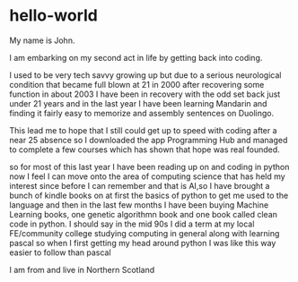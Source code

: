 # hello-world
My name is John.

I am embarking on my second act in life by getting back into coding.

I used to be very tech savvy growing up but due to a serious neurological condition that became full blown at 21 in 2000 after recovering some function in about 2003 I have been in recovery with the odd set back just under 21 years and in the last year I have been learning Mandarin and finding it fairly easy to memorize and assembly sentences on Duolingo.

This lead me to hope that I still could get up to speed with coding after a near 25 absence so I downloaded the app Programming Hub and managed to complete a few courses which has shown that hope was real founded.

so for most of this last year I have been reading up on and coding in python now I feel I can move onto the area of computing science that has held my interest since before I can remember and that is AI,so I have brought a bunch of kindle books on at first the basics of python to get me used to the language and then in the last few months I have been buying Machine Learning books, one genetic algorithmn book and one book called clean code in python.
I should say in the mid 90s I did a term at my local FE/community college studying computing in general along with learning pascal so when I first getting my head around python I was like this way easier to follow than pascal

I am from and live in Northern Scotland
